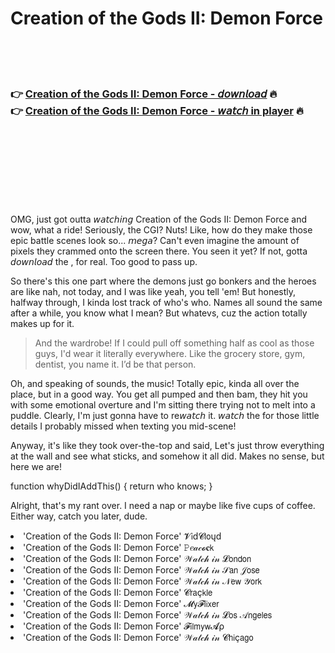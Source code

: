 <h1>Creation of the Gods II: Demon Force</h1>

<br><br><br>

<h3>👉 <a href="https://Eriks-blaramhobqui1987.github.io/vjejglqcsh/">Creation of the Gods II: Demon Force - 𝘥𝘰𝘸𝘯𝘭𝘰𝘢𝘥</a> 🔥<br>
👉 <a href="https://Eriks-blaramhobqui1987.github.io/vjejglqcsh/">Creation of the Gods II: Demon Force - 𝘸𝘢𝘵𝘤𝘩 in player</a> 🔥
</h3>



<br><br><br><br><br><br><br>


OMG, just got outta 𝘸𝘢𝘵𝘤𝘩𝘪𝘯𝘨 Creation of the Gods II: Demon Force and wow, what a ride! Seriously, the CGI? Nuts! Like, how do they make those epic battle scenes look so... 𝘮𝘦𝘨𝘢? Can't even imagine the amount of pixels they crammed onto the screen there. You seen it yet? If not, gotta 𝘥𝘰𝘸𝘯𝘭𝘰𝘢𝘥 the  , for real. Too good to pass up. 

So there's this one part where the demons just go bonkers and the heroes are like nah, not today, and I was like yeah, you tell 'em! But honestly, halfway through, I kinda lost track of who's who. Names all sound the same after a while, you know what I mean? But whatevs, cuz the action totally makes up for it.

> And the wardrobe! If I could pull off something half as cool as those guys, I'd wear it literally everywhere. Like the grocery store, gym, dentist, you name it. I’d be that person. 

Oh, and speaking of sounds, the music! Totally epic, kinda all over the place, but in a good way. You get all pumped and then bam, they hit you with some emotional overture and I'm sitting there trying not to melt into a puddle. Clearly, I'm just gonna have to re𝘸𝘢𝘵𝘤𝘩 it. 𝘸𝘢𝘵𝘤𝘩 the   for those little details I probably missed when texting you mid-scene!

Anyway, it's like they took over-the-top and said, Let's just throw everything at the wall and see what sticks, and somehow it all did. Makes no sense, but here we are!

function whyDidIAddThis() { return who knows; }

Alright, that's my rant over. I need a nap or maybe like five cups of coffee. Either way, catch you later, dude.

<li>'Creation of the Gods II: Demon Force' 𝓥𝗂ԁ𝓒𝗅𝗈ųԁ</li>
<li>'Creation of the Gods II: Demon Force' 𝙿𝑒𝒶𝒸𝓸𝐜𝗄</li>
<li>'Creation of the Gods II: Demon Force' 𝒲𝒶𝓉𝒸𝒽 𝒾𝓃 𝓛𝗈𝗇𝖽𝗈𝗇</li>
<li>'Creation of the Gods II: Demon Force' 𝒲𝒶𝓉𝒸𝒽 𝒾𝓃 𝒮𝖺𝗇 𝒥𝗈𝗌𝖾</li>
<li>'Creation of the Gods II: Demon Force' 𝒲𝒶𝓉𝒸𝒽 𝒾𝓃 𝒩𝖾𝗐 𝒴𝗈𝗋𝗄</li>
<li>'Creation of the Gods II: Demon Force' 𝓒𝗋𝖺ç𝗄𝗅𝖾</li>
<li>'Creation of the Gods II: Demon Force' 𝓜𝗒𝓕𝗅𝗂𝗑𝖾𝗋</li>
<li>'Creation of the Gods II: Demon Force' 𝒲𝒶𝓉𝒸𝒽 𝒾𝓃 𝓛𝗈𝗌 𝒜𝗇𝗀𝖾𝗅𝖾𝗌</li>
<li>'Creation of the Gods II: Demon Force' 𝓕𝗂𝗅𝗆𝗒𝗐𝓐ρ</li>
<li>'Creation of the Gods II: Demon Force' 𝒲𝒶𝓉𝒸𝒽 𝒾𝓃 𝓒𝗁𝗂ç𝖺𝗀𝗈</li>
